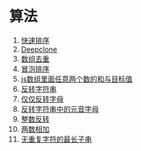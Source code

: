 算法
===

1. [快速排序](快速排序.md)
2. [Deepclone](Deepclone.md)
3. [数组去重](数组去重.md)
4. [冒泡排序](冒泡排序.md)
5. [js数组里面任意两个数的和与目标值](js数组里面任意两个数的和与目标值.md)
6. [反转字符串](反转字符串.md)
7. [仅仅反转字母](仅仅反转字母.md)
8. [反转字符串中的元音字母](反转字符串中的元音字母.md)
9. [整数反转](整数反转.md)
10. [两数相加](两数相加.md)
11. [无重复字符的最长子串](无重复字符的最长子串.md)